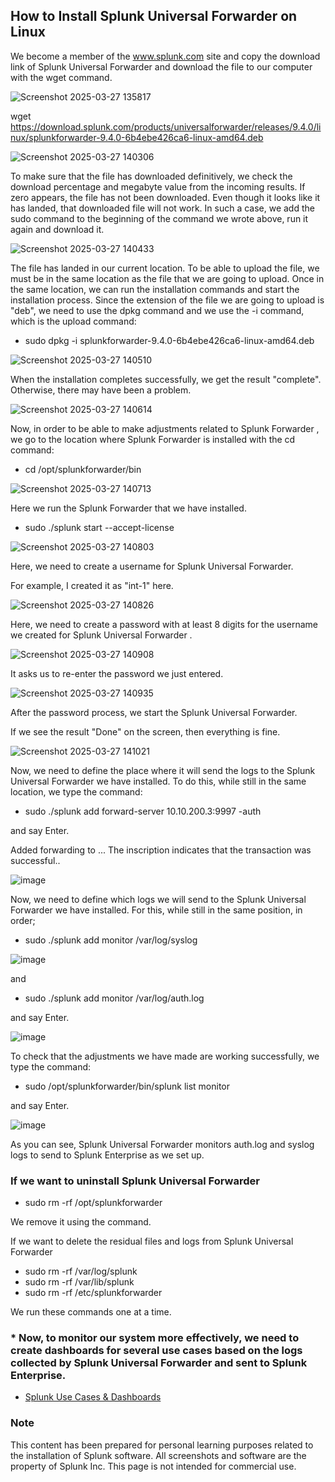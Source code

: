 ## How to Install Splunk Universal Forwarder on Linux

We become a member  of the www.splunk.com site  and copy the download link of Splunk Universal Forwarder and download the  file to our computer with the wget command.

![Screenshot 2025-03-27 135817](https://github.com/user-attachments/assets/39e81454-c6a0-47bd-b8ad-32271d2e8a4b)

wget https://download.splunk.com/products/universalforwarder/releases/9.4.0/linux/splunkforwarder-9.4.0-6b4ebe426ca6-linux-amd64.deb

![Screenshot 2025-03-27 140306](https://github.com/user-attachments/assets/02ee54bc-acd9-4a69-97ec-340a10ee64b3)

To make sure that the file has downloaded definitively, we check the download percentage and megabyte  value from the incoming results. If zero appears, the file has not been downloaded. Even though it looks like it has landed, that downloaded file will not work. In such a case, we add the sudo command to the beginning of the command we wrote above,  run it again and download it. 

![Screenshot 2025-03-27 140433](https://github.com/user-attachments/assets/2d13f9c6-2e0f-4e83-8565-ab2fddb22717)

The file has landed in our current location. To be able to upload the file, we must be in the same location as the file that we are going to upload. Once in the same location, we can run the installation commands and start the installation process. Since the extension of the file we are going to upload is "deb",  we need to use the dpkg command and we use the -i command,  which is the upload command: 
- sudo dpkg -i splunkforwarder-9.4.0-6b4ebe426ca6-linux-amd64.deb

![Screenshot 2025-03-27 140510](https://github.com/user-attachments/assets/1cb5ae32-5fc2-41bc-b4d7-1fedbde7d98b)

When the installation completes successfully, we get the result "complete". Otherwise, there may have been a problem. 

![Screenshot 2025-03-27 140614](https://github.com/user-attachments/assets/a42fb8e1-dccb-4445-94d7-00982a6692cb)

Now, in order to be able to make adjustments related to Splunk Forwarder  , we go to the location where Splunk Forwarder is installed with the cd command: 
- cd /opt/splunkforwarder/bin

![Screenshot 2025-03-27 140713](https://github.com/user-attachments/assets/299ad780-12d8-471e-a15c-99ed7cbda882)

Here we run the Splunk Forwarder that we have installed. 
- sudo ./splunk start --accept-license
 
![Screenshot 2025-03-27 140803](https://github.com/user-attachments/assets/e1e6e66c-93d9-4465-8f6d-9252c83024d4)

Here, we need to create a username for Splunk Universal Forwarder.

For example, I created it as "int-1" here.

![Screenshot 2025-03-27 140826](https://github.com/user-attachments/assets/334be392-36f1-4cf3-aa7b-ee4fedfad8f9)

Here, we need to create a password with at least 8 digits for the username we created for Splunk Universal Forwarder  .

![Screenshot 2025-03-27 140908](https://github.com/user-attachments/assets/5858c205-6093-45eb-805e-a2c53102255e)

It asks us to re-enter the password we just entered. 

![Screenshot 2025-03-27 140935](https://github.com/user-attachments/assets/d4cf85f7-8d27-48f1-b83a-32ea4225442f)

After the password process, we start the Splunk Universal Forwarder.

If we see the result "Done" on the screen, then everything is fine.  

![Screenshot 2025-03-27 141021](https://github.com/user-attachments/assets/282eed06-6c0d-45c8-83ad-5b7457a30cec)

Now, we need to define the place where it will send the logs to the Splunk Universal Forwarder we have installed. 
To do this, while still in the same location,  we type the command:
- sudo ./splunk add forward-server 10.10.200.3:9997 -auth

 and say Enter.

Added forwarding to ... The inscription indicates that the transaction was successful..

![image](https://github.com/user-attachments/assets/0cb27bdf-0ae6-45ea-81ea-479e0a9bf593)

Now, we need to define which logs we will send to the Splunk Universal Forwarder we have installed. For this, while still in the same position, in order;
- sudo ./splunk add monitor /var/log/syslog

![image](https://github.com/user-attachments/assets/d2023e6d-baa7-42a5-80f2-26d8abc2c694)

and
- sudo ./splunk add monitor /var/log/auth.log

and say Enter.

![image](https://github.com/user-attachments/assets/931156c0-636e-45cd-8120-c6f91d5ba94d)

To check that the adjustments we have made are working successfully, we type the command:
- sudo /opt/splunkforwarder/bin/splunk list monitor

 and say Enter.

![image](https://github.com/user-attachments/assets/bad51fe6-ded5-44e3-81c5-75e4168770d5)

As you can see, Splunk Universal Forwarder  monitors auth.log and syslog logs to send to Splunk Enterprise as we set up.

### If we want to uninstall Splunk Universal Forwarder

- sudo rm -rf /opt/splunkforwarder 

We remove it using the command. 

If we want to delete the residual files and logs from Splunk Universal Forwarder

- sudo rm -rf /var/log/splunk
- sudo rm -rf /var/lib/splunk
- sudo rm -rf /etc/splunkforwarder

We run these commands one at a time.

### * Now, to monitor our system more effectively, we need to create dashboards for several use cases based on the logs collected by Splunk Universal Forwarder and sent to Splunk Enterprise.

- [Splunk Use Cases & Dashboards](https://github.com/ademataydir/splunk-use-cases)

### Note
This content has been prepared for personal learning purposes related to the installation of Splunk software. All screenshots and software are the property of Splunk Inc. This page is not intended for commercial use.

